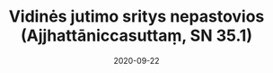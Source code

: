 ---
layout: page
title: 'Vidinės jutimo sritys nepastovios (Ajjhattāniccasuttaṃ, SN 35.1)'
category: susijusios suttos
index:  
    - Nepastovumas (anicca)
sortIndex: 35001
date: 2020-09-22
tags:  
    - Nepastovumas (anicca)
suttacentral: sn35.1
---
